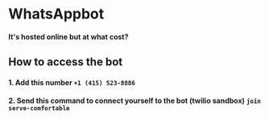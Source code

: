 # WhatsAppbot
#### It's hosted online but at what cost?
## How to access the bot
#### 1. Add this number ```+1 (415) 523-8886``` 
#### 2. Send this command to connect yourself to the bot (twilio sandbox) ```join serve-comfortable``` 
 
